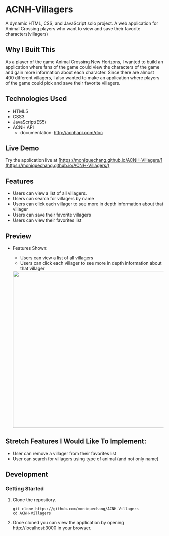 # ACNH-Villagers

A dynamic HTML, CSS, and JavaScript solo project.
A web application for Animal Crossing players who want to view and save their favorite characters(villagers)

## Why I Built This

As a player of the game Animal Crossing New Horizons, I wanted to build an application where fans of the game could view the characters of the game and gain more information about each character. Since there are almost 400 different villagers, I also wanted to make an application where players of the game could pick and save their favorite villagers.

## Technologies Used

- HTML5
- CSS3
- JavaScript(ES5)
- ACNH API
  - documentation: http://acnhapi.com/doc

## Live Demo

Try the application live at [https://moniquechang.github.io/ACNH-Villagers/](https://moniquechang.github.io/ACNH-Villagers/)

## Features

- Users can view a list of all villagers.
- Users can search for villagers by name
- Users can click each villager to see more in depth information about that villager
- Users can save their favorite villagers
- Users can view their favorites list

## Preview

- Features Shown:
  - Users can view a list of all villagers
  - Users can click each villager to see more in depth information about that villager
  
  
  <img src="images/user-can-view-villager-info.gif" width="500">

## Stretch Features I Would Like To Implement:
- User can remove a villager from their favorites list
- User can search for villagers using type of animal (and not only name)

## Development

### Getting Started

1. Clone the repository.

    ```shell
    git clone https://github.com/moniquechang/ACNH-Villagers
    cd ACNH-Villagers
    ```

1. Once cloned you can view the application by opening http://localhost:3000 in your browser.

